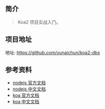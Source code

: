 ## 简介

> Koa2 项目实战入门。

## 项目地址

地址: https://github.com/yunaichun/koa2-dbs

## 参考资料

- [nodejs 官方文档](https://nodejs.org/en/docs/)
- [nodejs 中文文档](http://nodejs.cn/api/)
- [koa 官方文档](http://koajs.com/)
- [koa 中文文档](https://koa.bootcss.com/)
